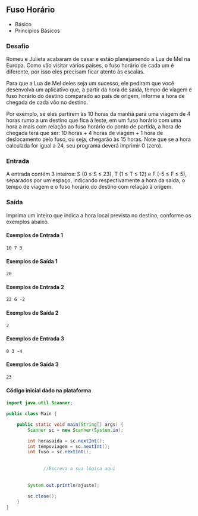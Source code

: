## Fuso Horário

* Básico
* Princípios Básicos

### Desafio
Romeu e Julieta acabaram de casar e estão planejamendo a Lua de Mel na Europa. Como vão visitar vários países, o fuso horário de cada um é diferente, por isso eles precisam ficar atento às escalas.

Para que a Lua de Mel deles seja um sucesso, ele pediram que você desenvolva um aplicativo que, a partir da hora de saída, tempo de viagem e fuso horário do destino comparado ao país de origem, informe a hora de chegada de cada vôo no destino.

Por exemplo, se eles partirem às 10 horas da manhã para uma viagem de 4 horas rumo a um destino que fica à leste, em um fuso horário com uma hora a mais com relação ao fuso horário do ponto de partida, a hora de chegada terá que ser: 10 horas + 4 horas de viagem + 1 hora de deslocamento pelo fuso, ou seja, chegarão às 15 horas. Note que se a hora calculada for igual a 24, seu programa deverá imprimir 0 (zero).

### Entrada
A entrada contém 3 inteiros: S (0 ≤ S ≤ 23), T (1 ≤ T ≤ 12) e F (-5 ≤ F ≤ 5), separados por um espaço, indicando respectivamente a hora da saída, o tempo de viagem e o fuso horário do destino com relação à origem.

### Saída
Imprima um inteiro que indica a hora local prevista no destino, conforme os exemplos abaixo.


#### Exemplos de Entrada 1	
~~~~
10 7 3
~~~~
#### Exemplos de Saída 1 
~~~~
20
~~~~
#### Exemplos de Entrada 2
~~~~
22 6 -2
~~~~
#### Exemplos de Saída 2
~~~~
2
~~~~
#### Exemplos de Entrada 3
~~~~
0 3 -4
~~~~
#### Exemplos de Saída 3
~~~~
23
~~~~


#### Código inicial dado na plataforma
````Java
import java.util.Scanner;

public class Main {

	public static void main(String[] args) {
		Scanner sc = new Scanner(System.in);

		int horasaida = sc.nextInt();
		int tempoviagem = sc.nextInt();
		int fuso = sc.nextInt();
		
	
              //Escreva a sua lógica aqui
               
		
		System.out.println(ajuste);
		
		sc.close();
	}
}
````